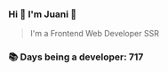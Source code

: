 ### Hi 👋 I&#39;m Juani 🦁

> I&#39;m a Frontend Web Developer SSR

### 📚 Days being a developer: 717
